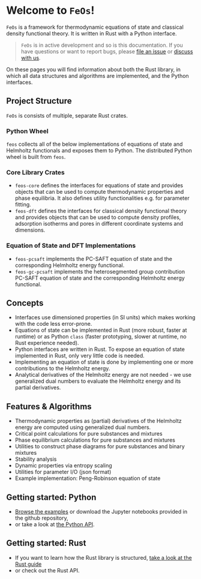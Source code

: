 # Welcome to `FeOs`!

`FeOs` is a framework for thermodynamic equations of state and classical density functional theory.
It is written in Rust with a Python interface.

> `FeOs` is in active development and so is this documentation. If you have questions or want to report bugs, please [file an issue](https://github.com/feos-org/feos-core/issues) or [discuss with us](https://github.com/feos-org/feos-core/discussions).

On these pages you will find information about both the Rust library, in which all data structures and algorithms are implemented,
and the Python interfaces.

## Project Structure

`FeOs` is consists of multiple, separate Rust crates.

### Python Wheel

`feos` collects all of the below implementations of equations of state and Helmholtz functionals and exposes them to Python. The distributed Python wheel is built from `feos`.

### Core Library Crates

- `feos-core` defines the interfaces for equations of state and provides objects that can be used to compute thermodynamic properties and phase equilibria. It also defines utility functionalities e.g. for parameter fitting.
- `feos-dft` defines the interfaces for classical density functional theory and provides objects that can be used to compute density profiles, adsorption isotherms and pores in different coordinate systems and dimensions.

### Equation of State and DFT Implementations

- `feos-pcsaft` implements the PC-SAFT equation of state and the corresponding Helmholtz energy functional.
- `feos-gc-pcsaft` implements the heterosegmented group contribution PC-SAFT equation of state and the corresponding Helmholtz energy functional.

## Concepts

- Interfaces use dimensioned properties (in SI units) which makes working with the code less error-prone.
- Equations of state can be implemented in Rust (more robust, faster at runtime) or as Python `class` (faster prototyping, slower at runtime, no Rust experience needed).
- Python interfaces are written in Rust. To expose an equation of state implemented in Rust, only very little code is needed.
- Implementing an equation of state is done by implementing one or more contributions to the Helmholtz energy.
- Analytical derivatives of the Helmholtz energy are not needed - we use generalized dual numbers to evaluate the Helmholtz energy and its partial derivatives.

## Features & Algorithms

- Thermodynamic properties as (partial) derivatives of the Helmholtz energy are computed using generalized dual numbers.
- Critical point calculations for pure substances and mixtures
- Phase equilibrium calculations for pure substances and mixtures
- Utilities to construct phase diagrams for pure substances and binary mixtures
- Stability analysis
- Dynamic properties via entropy scaling
- Utilities for parameter I/O (json format)
- Example implementation: Peng-Robinson equation of state

## Getting started: Python

- [Browse the examples](examples/index.rst) or download the Jupyter notebooks provided in the github repository,
- or take a look at [the Python API](api.rst).

## Getting started: Rust

- If you want to learn how the Rust library is structured, [take a look at the Rust guide](devguide/equation_of_state/index.rst)
- or check out the Rust API.


